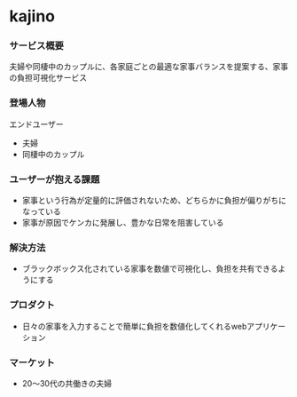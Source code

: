 # kajino

### サービス概要
夫婦や同棲中のカップルに、各家庭ごとの最適な家事バランスを提案する、家事の負担可視化サービス

### 登場人物
エンドユーザー
- 夫婦
- 同棲中のカップル

### ユーザーが抱える課題
- 家事という行為が定量的に評価されないため、どちらかに負担が偏りがちになっている
- 家事が原因でケンカに発展し、豊かな日常を阻害している

### 解決方法
- ブラックボックス化されている家事を数値で可視化し、負担を共有できるようにする

### プロダクト
- 日々の家事を入力することで簡単に負担を数値化してくれるwebアプリケーション

### マーケット
- 20〜30代の共働きの夫婦